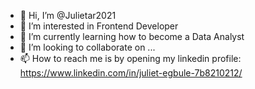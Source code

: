 - 👋 Hi, I’m @Julietar2021
- 👀 I’m interested in Frontend Developer
- 🌱 I’m currently learning how to become a Data Analyst
- 💞️ I’m looking to collaborate on ...
- 📫 How to reach me is by opening my linkedin profile: https://www.linkedin.com/in/juliet-egbule-7b8210212/

<!---
Julietar2021/Julietar2021 is a ✨ special ✨ repository because its `README.md` (this file) appears on your GitHub profile.
You can click the Preview link to take a look at your changes.
--->
